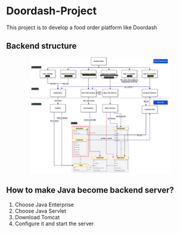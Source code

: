 # Doordash-Project
This project is to develop a food order platform like Doordash

## Backend structure
<p align = center>
<img src="https://github.com/blaticslm/Doordash-Project/blob/main/other_files/doordash_backend.jpg?raw=true" width="75%" />
</p>

## How to make Java become backend server?
1. Choose Java Enterprise
2. Choose Java Servlet
3. Download Tomcat
4. Configure it and start the server
